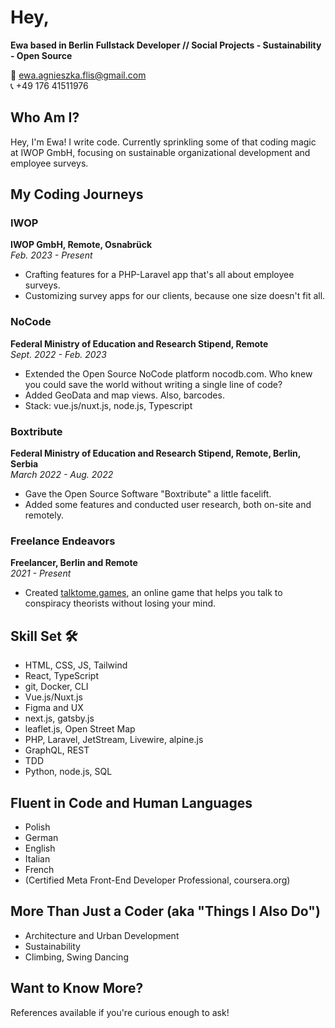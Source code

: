 # Hey, 
**Ewa based in Berlin** 
**Fullstack Developer // Social Projects - Sustainability - Open Source**

📧 ewa.agnieszka.flis@gmail.com  
📞 +49 176 41511976  

## Who Am I? 
Hey, I'm Ewa! I write code. Currently sprinkling some of that coding magic at IWOP GmbH, focusing on sustainable organizational development and employee surveys.

## My Coding Journeys 

### IWOP
**IWOP GmbH, Remote, Osnabrück**  
_Feb. 2023 - Present_  
- Crafting features for a PHP-Laravel app that's all about employee surveys.  
- Customizing survey apps for our clients, because one size doesn't fit all.

### NoCode
**Federal Ministry of Education and Research Stipend, Remote**  
_Sept. 2022 - Feb. 2023_  
- Extended the Open Source NoCode platform nocodb.com. Who knew you could save the world without writing a single line of code?
- Added GeoData and map views. Also, barcodes.  
- Stack: vue.js/nuxt.js, node.js, Typescript  

### Boxtribute
**Federal Ministry of Education and Research Stipend, Remote, Berlin, Serbia**  
_March 2022 - Aug. 2022_  
- Gave the Open Source Software "Boxtribute" a little facelift.
- Added some features and conducted user research, both on-site and remotely.

### Freelance Endeavors
**Freelancer, Berlin and Remote**  
_2021 - Present_  
- Created [talktome.games](https://www.talktome.games), an online game that helps you talk to conspiracy theorists without losing your mind.

## Skill Set 🛠️
- HTML, CSS, JS, Tailwind
- React, TypeScript
- git, Docker, CLI
- Vue.js/Nuxt.js
- Figma and UX
- next.js, gatsby.js
- leaflet.js, Open Street Map
- PHP, Laravel, JetStream, Livewire, alpine.js
- GraphQL, REST
- TDD
- Python, node.js, SQL

## Fluent in Code and Human Languages 
- Polish
- German
- English
- Italian
- French
- (Certified Meta Front-End Developer Professional, coursera.org)

## More Than Just a Coder (aka "Things I Also Do") 
- Architecture and Urban Development
- Sustainability
- Climbing, Swing Dancing

## Want to Know More? 
References available if you're curious enough to ask!
